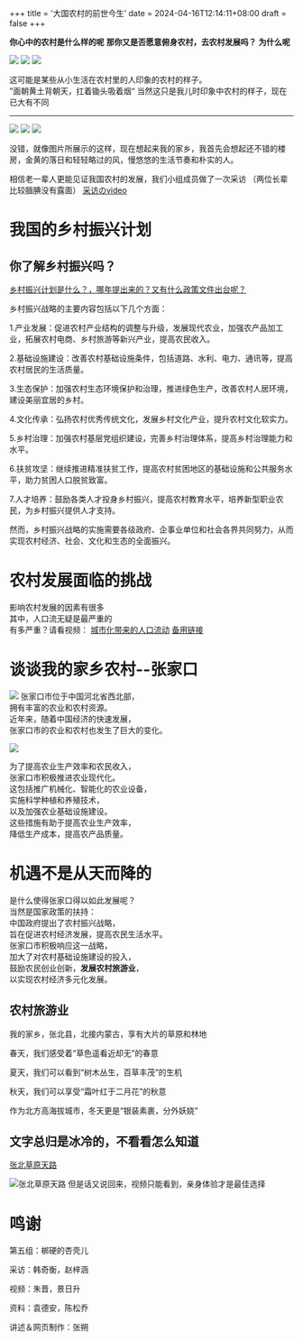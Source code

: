 +++
title = '大国农村的前世今生'
date = 2024-04-16T12:14:11+08:00
draft = false
+++

**你心中的农村是什么样的呢**
**那你又是否愿意俯身农村，去农村发展吗？**
**为什么呢**


![](/image/xc1.png)
![](/image/xc2.png)
![](/image/xc3.png)

这可能是某些从小生活在农村里的人印象的农村的样子。  
”面朝黄土背朝天，扛着锄头吸着烟“
当然这只是我儿时印象中农村的样子，现在已大有不同

---


![](/image/xc4.png)
![](/image/xc5.png)
![](/image/xc6.png)

没错，就像图片所展示的这样，现在想起来我的家乡，我首先会想起还不错的楼房，金黄的落日和轻轻略过的风，慢悠悠的生活节奏和朴实的人。

相信老一辈人更能见证我国农村的发展，我们小组成员做了一次采访
（两位长辈比较腼腆没有露面）
[采访のvideo](https://v.douyin.com/iYCRBV5e/)


# 我国的乡村振兴计划
## 你了解乡村振兴吗？

[乡村振兴计划是什么？，哪年提出来的？又有什么政策文件出台呢？](https://b23.tv/ICo5D8J)

乡村振兴战略的主要内容包括以下几个方面：  

1.产业发展：促进农村产业结构的调整与升级，发展现代农业，加强农产品加工业，拓展农村电商、乡村旅游等新兴产业，提高农民收入。  

2.基础设施建设：改善农村基础设施条件，包括道路、水利、电力、通讯等，提高农村居民的生活质量。  

3.生态保护：加强农村生态环境保护和治理，推进绿色生产，改善农村人居环境，建设美丽宜居的乡村。  

4.文化传承：弘扬农村优秀传统文化，发展乡村文化产业，提升农村文化软实力。  

5.乡村治理：加强农村基层党组织建设，完善乡村治理体系，提高乡村治理能力和水平。  

6.扶贫攻坚：继续推进精准扶贫工作，提高农村贫困地区的基础设施和公共服务水平，助力贫困人口脱贫致富。  

7.人才培养：鼓励各类人才投身乡村振兴，提高农村教育水平，培养新型职业农民，为乡村振兴提供人才支持。  


然而，乡村振兴战略的实施需要各级政府、企事业单位和社会各界共同努力，从而实现农村经济、社会、文化和生态的全面振兴。


# 农村发展面临的挑战

影响农村发展的因素有很多  
其中，人口流无疑是最严重的  
有多严重？请看视频：
[城市化带来的人口流动](http://v3-default.ixigua.com/fd8c6ae1feba522a1ab0c17b0de85907/661e1904/video/tos/cn/tos-cn-ve-15/d69f38a4e9f4405bb63bfda17e51cb64/?a=1768&ch=0&cr=0&dr=0&er=0&lr=unwatermarked&net=5&cd=0%7C0%7C0%7C0&br=224&bt=224&cs=0&ds=2&ft=ahW46QQqUnXfmoZmo0OW_QYaUqiX1wM2xVJEb9Lv3bPD-Ipz&mime_type=video_mp4&qs=0&rc=aDVoaTM3NjhkZjZnNzplN0BpamZ3OmRqbzR3eTMzZGkzM0BiMTQ2NjItXjYxNi01XjJiYSNiY28zZzZuYGtfLS1hLTBzcw%3D%3D&btag=e00030000&dy_q=1713244673&l=20240416131753125FC899898F26A0ED87)
[备用链接](https://v.douyin.com/iYx3BftD/)

# 谈谈我的家乡农村--张家口

![](/image/zjk.jpg)
张家口市位于中国河北省西北部，  
拥有丰富的农业和农村资源。  
近年来，随着中国经济的快速发展，  
张家口市的农业和农村也发生了巨大的变化。

![](/image/xc7.png)

为了提高农业生产效率和农民收入，  
张家口市积极推进农业现代化。  
这包括推广机械化、智能化的农业设备，  
实施科学种植和养殖技术，  
以及加强农业基础设施建设。  
这些措施有助于提高农业生产效率，  
降低生产成本，提高农产品质量。

# 机遇不是从天而降的

是什么使得张家口得以如此发展呢？  
当然是国家政策的扶持：  
中国政府提出了农村振兴战略，  
旨在促进农村经济发展，提高农民生活水平。  
张家口市积极响应这一战略，  
加大了对农村基础设施建设的投入，  
鼓励农民创业创新，**发展农村旅游业**，  
以实现农村经济多元化发展。
## 农村旅游业

我的家乡，张北县，北接内蒙古，享有大片的草原和林地  

春天，我们感受着“草色遥看近却无”的春意  

夏天，我们可以看到“树木丛生，百草丰茂”的生机  

秋天，我们可以享受“霜叶红于二月花”的秋意  

作为北方高海拔城市，冬天更是“银装素裹，分外妖娆”  


## 文字总归是冰冷的，不看看怎么知道

[张北草原天路](https://v.douyin.com/iYxcAXxV/)

![张北草原天路](/image/sayback.jpg)
但是话又说回来，视频只能看到，亲身体验才是最佳选择

# 鸣谢

第五组：梆硬的杏壳儿  

采访：韩奇衡，赵梓涵  

视频：朱晋，景日升  

资料：袁德安，陈松乔  

讲述＆网页制作：张朔
